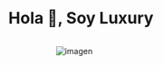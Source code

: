 <div id="user-content-toc">
  <ul align="center">
    <summary><h1 style="display: inline-block">Hola 👋, Soy Luxury</h1></summary>
  </ul>
</div>

<div align="center">
  <img  src="[https://github.com/1999AZZAR/1999AZZAR/blob/readme/resources/img/grid-snake.svg](https://cdn.discordapp.com/attachments/1223522165241151558/1248282279512510525/Luxury_REgedit.png?ex=666318f7&is=6661c777&hm=c9169dd90827cddcf70355e05b9c9a1b1bd8e4688b99bc6afb802df60977bf56&)"
       alt="imagen" /></a>
</div>
